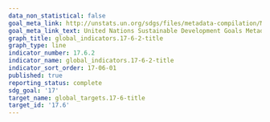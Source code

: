 ```yaml
---
data_non_statistical: false
goal_meta_link: http://unstats.un.org/sdgs/files/metadata-compilation/Metadata-Goal-17.pdf
goal_meta_link_text: United Nations Sustainable Development Goals Metadata (pdf 468kB)
graph_title: global_indicators.17-6-2-title
graph_type: line
indicator_number: 17.6.2
indicator_name: global_indicators.17-6-2-title
indicator_sort_order: 17-06-01
published: true
reporting_status: complete
sdg_goal: '17'
target_name: global_targets.17-6-title
target_id: '17.6'
---
```

